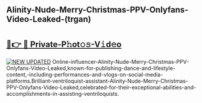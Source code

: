 ## Alinity-Nude-Merry-Christmas-PPV-Onlyfans-Video-Leaked-(trgan)


# <h2><a href="https://mediaupload.pro?-19M">🔗👉 🔴 Private-P𝚑ot𝚘𝚜-V𝚒d𝚎o</a></h2>

[![NEW UPDATED](https://i.imgur.com/0qMVB7G.gif)](https://mediaupload.pro?-19M)
Online-influencer-Alinity-Nude-Merry-Christmas-PPV-Onlyfans-Video-Leaked,known-for-publishing-dance-and-lifestyle-content,-including-performances-and-vlogs-on-social-media-platforms.Brilliant-ventriloquist-assistant-Alinity-Nude-Merry-Christmas-PPV-Onlyfans-Video-Leaked,celebrated-for-their-exceptional-abilities-and-accomplishments-in-assisting-ventriloquists.  